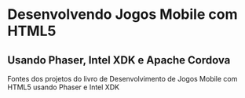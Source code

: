 # Desenvolvendo Jogos Mobile com HTML5
## Usando Phaser, Intel XDK e Apache Cordova
Fontes dos projetos do livro de Desenvolvimento de Jogos Mobile com HTML5 usando Phaser e Intel XDK
